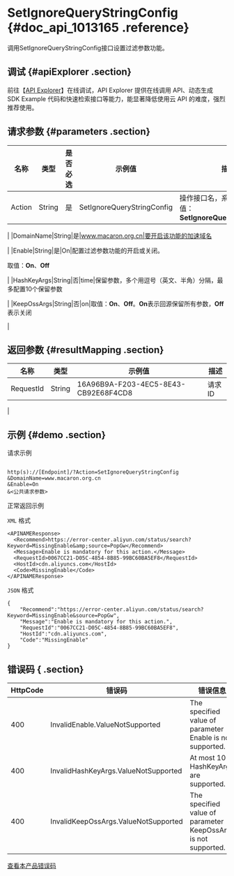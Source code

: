 # SetIgnoreQueryStringConfig {#doc_api_1013165 .reference}

调用SetIgnoreQueryStringConfig接口设置过滤参数功能。

## 调试 {#apiExplorer .section}

前往【[API Explorer](https://api.aliyun.com/#product=Cdn&api=SetIgnoreQueryStringConfig)】在线调试，API Explorer 提供在线调用 API、动态生成 SDK Example 代码和快速检索接口等能力，能显著降低使用云 API 的难度，强烈推荐使用。

## 请求参数 {#parameters .section}

|名称|类型|是否必选|示例值|描述|
|--|--|----|---|--|
|Action|String|是|SetIgnoreQueryStringConfig|操作接口名，系统规定参数，取值：**SetIgnoreQueryStringConfig**

 |
|DomainName|String|是|www.macaron.org.cn|要开启该功能的加速域名

 |
|Enable|String|是|On|配置过滤参数功能的开启或关闭。

 取值：**On**、**Off**

 |
|HashKeyArgs|String|否|time|保留参数，多个用逗号（英文、半角）分隔，最多配置10个保留参数

 |
|KeepOssArgs|String|否|on|取值：**On**、**Off**。**On**表示回源保留所有参数，**Off**表示关闭

 |

## 返回参数 {#resultMapping .section}

|名称|类型|示例值|描述|
|--|--|---|--|
|RequestId|String|16A96B9A-F203-4EC5-8E43-CB92E68F4CD8|请求ID

 |

## 示例 {#demo .section}

请求示例

``` {#request_demo}

http(s)://[Endpoint]/?Action=SetIgnoreQueryStringConfig
&DomainName=www.macaron.org.cn
&Enable=On
&<公共请求参数>

```

正常返回示例

`XML` 格式

``` {#xml_return_success_demo}
<APINAMEResponse>
  <Recommend>https://error-center.aliyun.com/status/search?Keyword=MissingEnable&amp;source=PopGw</Recommend>
  <Message>Enable is mandatory for this action.</Message>
  <RequestId>0067CC21-D05C-4854-8B85-99BC60BA5EF8</RequestId>
  <HostId>cdn.aliyuncs.com</HostId>
  <Code>MissingEnable</Code>
</APINAMEResponse>

```

`JSON` 格式

``` {#json_return_success_demo}
{
	"Recommend":"https://error-center.aliyun.com/status/search?Keyword=MissingEnable&source=PopGw",
	"Message":"Enable is mandatory for this action.",
	"RequestId":"0067CC21-D05C-4854-8B85-99BC60BA5EF8",
	"HostId":"cdn.aliyuncs.com",
	"Code":"MissingEnable"
}
```

## 错误码 { .section}

|HttpCode|错误码|错误信息|描述|
|--------|---|----|--|
|400|InvalidEnable.ValueNotSupported|The specified value of parameter Enable is not supported.|指定的配置项值不合法，只能是on或off。|
|400|InvalidHashKeyArgs.ValueNotSupported|At most 10 HashKeyArgs are supported.|最多配置10个保留参数。|
|400|InvalidKeepOssArgs.ValueNotSupported|The specified value of parameter KeepOssArgs is not supported.|KeepOssArgs 不支持该参数值。|

[查看本产品错误码](https://error-center.aliyun.com/status/product/Cdn)


